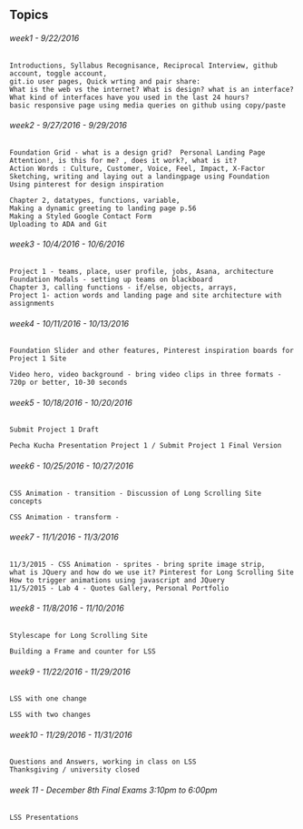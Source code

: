 ## Topics
###### week1  -  9/22/2016
```
Introductions, Syllabus Recognisance, Reciprocal Interview, github account, toggle account, 
git.io user pages, Quick wrting and pair share: 
What is the web vs the internet? What is design? what is an interface? 
What kind of interfaces have you used in the last 24 hours? 
basic responsive page using media queries on github using copy/paste
```
###### week2  -  9/27/2016 - 9/29/2016
```
Foundation Grid - what is a design grid?  Personal Landing Page 
Attention!, is this for me? , does it work?, what is it? 
Action Words : Culture, Customer, Voice, Feel, Impact, X-Factor
Sketching, writing and laying out a landingpage using Foundation
Using pinterest for design inspiration

Chapter 2, datatypes, functions, variable, 
Making a dynamic greeting to landing page p.56 
Making a Styled Google Contact Form
Uploading to ADA and Git
```
###### week3  -  10/4/2016 - 10/6/2016
```
Project 1 - teams, place, user profile, jobs, Asana, architecture
Foundation Modals - setting up teams on blackboard
Chapter 3, calling functions - if/else, objects, arrays, 
Project 1- action words and landing page and site architecture with assignments
```
###### week4  -  10/11/2016 - 10/13/2016
```
Foundation Slider and other features, Pinterest inspiration boards for Project 1 Site

Video hero, video background - bring video clips in three formats - 
720p or better, 10-30 seconds
```
###### week5  -  10/18/2016 - 10/20/2016
```
Submit Project 1 Draft

Pecha Kucha Presentation Project 1 / Submit Project 1 Final Version
```
###### week6  -  10/25/2016 - 10/27/2016
```
CSS Animation - transition - Discussion of Long Scrolling Site concepts

CSS Animation - transform - 
```
###### week7  -  11/1/2016 - 11/3/2016
```
11/3/2015 - CSS Animation - sprites - bring sprite image strip, 
what is JQuery and how do we use it? Pinterest for Long Scrolling Site
How to trigger animations using javascript and JQuery
11/5/2015 - Lab 4 - Quotes Gallery, Personal Portfolio
```
###### week8  -  11/8/2016 - 11/10/2016
```
Stylescape for Long Scrolling Site

Building a Frame and counter for LSS
```
###### week9  -  11/22/2016 - 11/29/2016
```
LSS with one change

LSS with two changes
```
###### week10  -  11/29/2016 - 11/31/2016
```
Questions and Answers, working in class on LSS
Thanksgiving / university closed
```
###### week 11 - December 8th Final Exams 3:10pm to 6:00pm
```
LSS Presentations
```
